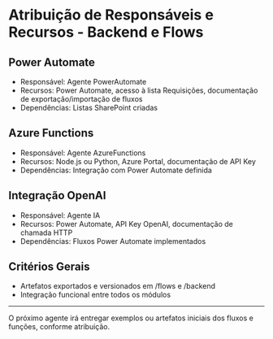# Atribuição de Responsáveis e Recursos - Backend e Flows

## Power Automate
- Responsável: Agente PowerAutomate
- Recursos: Power Automate, acesso à lista Requisições, documentação de exportação/importação de fluxos
- Dependências: Listas SharePoint criadas

## Azure Functions
- Responsável: Agente AzureFunctions
- Recursos: Node.js ou Python, Azure Portal, documentação de API Key
- Dependências: Integração com Power Automate definida

## Integração OpenAI
- Responsável: Agente IA
- Recursos: Power Automate, API Key OpenAI, documentação de chamada HTTP
- Dependências: Fluxos Power Automate implementados

## Critérios Gerais
- Artefatos exportados e versionados em /flows e /backend
- Integração funcional entre todos os módulos

---

O próximo agente irá entregar exemplos ou artefatos iniciais dos fluxos e funções, conforme atribuição.

